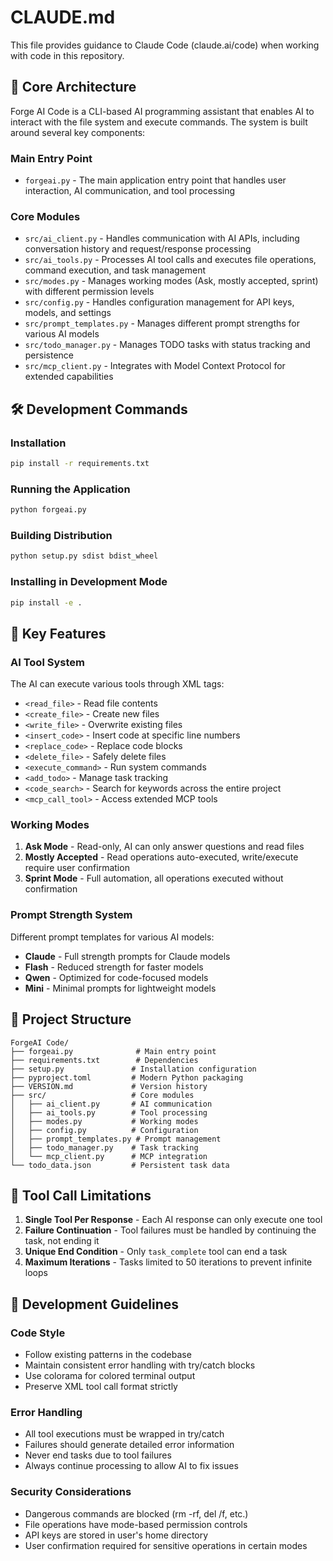 # CLAUDE.md

This file provides guidance to Claude Code (claude.ai/code) when working with code in this repository.

## 🚀 Core Architecture

Forge AI Code is a CLI-based AI programming assistant that enables AI to interact with the file system and execute commands. The system is built around several key components:

### Main Entry Point
- `forgeai.py` - The main application entry point that handles user interaction, AI communication, and tool processing

### Core Modules
- `src/ai_client.py` - Handles communication with AI APIs, including conversation history and request/response processing
- `src/ai_tools.py` - Processes AI tool calls and executes file operations, command execution, and task management
- `src/modes.py` - Manages working modes (Ask, mostly accepted, sprint) with different permission levels
- `src/config.py` - Handles configuration management for API keys, models, and settings
- `src/prompt_templates.py` - Manages different prompt strengths for various AI models
- `src/todo_manager.py` - Manages TODO tasks with status tracking and persistence
- `src/mcp_client.py` - Integrates with Model Context Protocol for extended capabilities

## 🛠️ Development Commands

### Installation
```bash
pip install -r requirements.txt
```

### Running the Application
```bash
python forgeai.py
```

### Building Distribution
```bash
python setup.py sdist bdist_wheel
```

### Installing in Development Mode
```bash
pip install -e .
```

## 🎯 Key Features

### AI Tool System
The AI can execute various tools through XML tags:
- `<read_file>` - Read file contents
- `<create_file>` - Create new files
- `<write_file>` - Overwrite existing files
- `<insert_code>` - Insert code at specific line numbers
- `<replace_code>` - Replace code blocks
- `<delete_file>` - Safely delete files
- `<execute_command>` - Run system commands
- `<add_todo>` - Manage task tracking
- `<code_search>` - Search for keywords across the entire project
- `<mcp_call_tool>` - Access extended MCP tools

### Working Modes
1. **Ask Mode** - Read-only, AI can only answer questions and read files
2. **Mostly Accepted** - Read operations auto-executed, write/execute require user confirmation
3. **Sprint Mode** - Full automation, all operations executed without confirmation

### Prompt Strength System
Different prompt templates for various AI models:
- **Claude** - Full strength prompts for Claude models
- **Flash** - Reduced strength for faster models
- **Qwen** - Optimized for code-focused models
- **Mini** - Minimal prompts for lightweight models

## 📁 Project Structure
```
ForgeAI Code/
├── forgeai.py              # Main entry point
├── requirements.txt        # Dependencies
├── setup.py               # Installation configuration
├── pyproject.toml         # Modern Python packaging
├── VERSION.md             # Version history
├── src/                   # Core modules
│   ├── ai_client.py       # AI communication
│   ├── ai_tools.py        # Tool processing
│   ├── modes.py           # Working modes
│   ├── config.py          # Configuration
│   ├── prompt_templates.py # Prompt management
│   ├── todo_manager.py    # Task tracking
│   └── mcp_client.py      # MCP integration
└── todo_data.json         # Persistent task data
```

## 🔧 Tool Call Limitations

1. **Single Tool Per Response** - Each AI response can only execute one tool
2. **Failure Continuation** - Tool failures must be handled by continuing the task, not ending it
3. **Unique End Condition** - Only `task_complete` tool can end a task
4. **Maximum Iterations** - Tasks limited to 50 iterations to prevent infinite loops

## 🎨 Development Guidelines

### Code Style
- Follow existing patterns in the codebase
- Maintain consistent error handling with try/catch blocks
- Use colorama for colored terminal output
- Preserve XML tool call format strictly

### Error Handling
- All tool executions must be wrapped in try/catch
- Failures should generate detailed error information
- Never end tasks due to tool failures
- Always continue processing to allow AI to fix issues

### Security Considerations
- Dangerous commands are blocked (rm -rf, del /f, etc.)
- File operations have mode-based permission controls
- API keys are stored in user's home directory
- User confirmation required for sensitive operations in certain modes